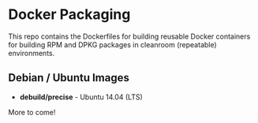 Docker Packaging
================

This repo contains the Dockerfiles for building reusable Docker
containers for building RPM and DPKG packages in cleanroom
(repeatable) environments.

Debian / Ubuntu Images
----------------------

- **debuild/precise** - Ubuntu 14.04 (LTS)

More to come!
